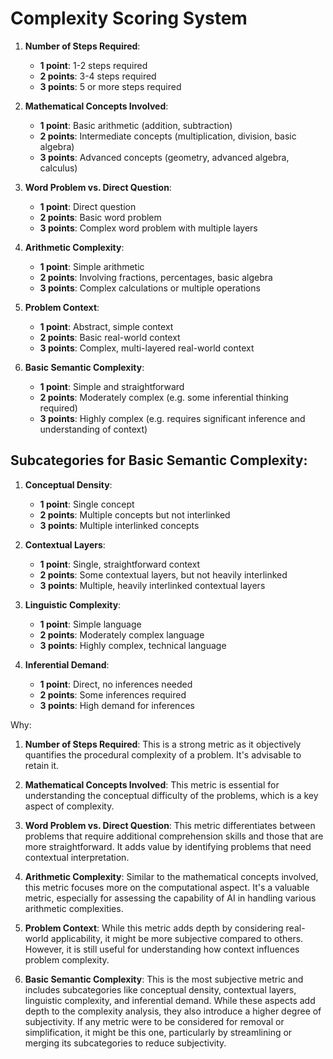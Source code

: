 # Complexity Scoring System

1. **Number of Steps Required**:
    - **1 point**: 1-2 steps required
    - **2 points**: 3-4 steps required
    - **3 points**: 5 or more steps required

2. **Mathematical Concepts Involved**:
    - **1 point**: Basic arithmetic (addition, subtraction)
    - **2 points**: Intermediate concepts (multiplication, division, basic algebra)
    - **3 points**: Advanced concepts (geometry, advanced algebra, calculus)

3. **Word Problem vs. Direct Question**:
    - **1 point**: Direct question
    - **2 points**: Basic word problem
    - **3 points**: Complex word problem with multiple layers

4. **Arithmetic Complexity**:
    - **1 point**: Simple arithmetic
    - **2 points**: Involving fractions, percentages, basic algebra
    - **3 points**: Complex calculations or multiple operations

5. **Problem Context**:
    - **1 point**: Abstract, simple context
    - **2 points**: Basic real-world context
    - **3 points**: Complex, multi-layered real-world context

6. **Basic Semantic Complexity**:
    - **1 point**: Simple and straightforward
    - **2 points**: Moderately complex (e.g. some inferential thinking required)
    - **3 points**: Highly complex (e.g. requires significant inference and understanding of context)

## Subcategories for Basic Semantic Complexity:

1. **Conceptual Density**:
    - **1 point**: Single concept
    - **2 points**: Multiple concepts but not interlinked
    - **3 points**: Multiple interlinked concepts

2. **Contextual Layers**:
    - **1 point**: Single, straightforward context
    - **2 points**: Some contextual layers, but not heavily interlinked
    - **3 points**: Multiple, heavily interlinked contextual layers

3. **Linguistic Complexity**:
    - **1 point**: Simple language
    - **2 points**: Moderately complex language
    - **3 points**: Highly complex, technical language

4. **Inferential Demand**:
    - **1 point**: Direct, no inferences needed
    - **2 points**: Some inferences required
    - **3 points**: High demand for inferences


Why:

1. **Number of Steps Required**: This is a strong metric as it objectively quantifies the procedural complexity of a problem. It's advisable to retain it.

2. **Mathematical Concepts Involved**: This metric is essential for understanding the conceptual difficulty of the problems, which is a key aspect of complexity.

3. **Word Problem vs. Direct Question**: This metric differentiates between problems that require additional comprehension skills and those that are more straightforward. It adds value by identifying problems that need contextual interpretation.

4. **Arithmetic Complexity**: Similar to the mathematical concepts involved, this metric focuses more on the computational aspect. It's a valuable metric, especially for assessing the capability of AI in handling various arithmetic complexities.

5. **Problem Context**: While this metric adds depth by considering real-world applicability, it might be more subjective compared to others. However, it is still useful for understanding how context influences problem complexity.

6. **Basic Semantic Complexity**: This is the most subjective metric and includes subcategories like conceptual density, contextual layers, linguistic complexity, and inferential demand. While these aspects add depth to the complexity analysis, they also introduce a higher degree of subjectivity. If any metric were to be considered for removal or simplification, it might be this one, particularly by streamlining or merging its subcategories to reduce subjectivity.

